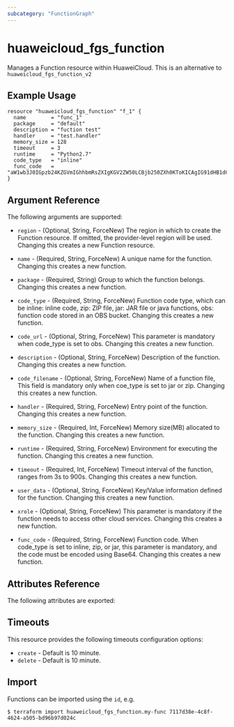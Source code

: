 ```yaml
---
subcategory: "FunctionGraph"
---
```


# huaweicloud\_fgs\_function

Manages a Function resource within HuaweiCloud.
This is an alternative to `huaweicloud_fgs_function_v2`

## Example Usage

```hcl
resource "huaweicloud_fgs_function" "f_1" {
  name        = "func_1"
  package     = "default"
  description = "fuction test"
  handler     = "test.handler"
  memory_size = 128
  timeout     = 3
  runtime     = "Python2.7"
  code_type   = "inline"
  func_code   = "aW1wb3J0IGpzb24KZGVmIGhhbmRsZXIgKGV2ZW50LCBjb250ZXh0KToKICAgIG91dHB1dCA9ICdIZWxsbyBtZXNzYWdlOiAnICsganNvbi5kdW1wcyhldmVudCkKICAgIHJldHVybiBvdXRwdXQ="
}
```

## Argument Reference

The following arguments are supported:

* `region` - (Optional, String, ForceNew) The region in which to create the Function resource. If omitted, the provider-level region will be used. Changing this creates a new Function resource.

* `name` - (Required, String, ForceNew) A unique name for the function. Changing this creates a new function.

* `package` - (Required, String) Group to which the function belongs. Changing this creates a new function.

* `code_type` - (Required, String, ForceNew) Function code type, which can be inline: inline code, zip: ZIP file,
	jar: JAR file or java functions, obs: function code stored in an OBS bucket. Changing this
	creates a new function.

* `code_url` - (Optional, String, ForceNew) This parameter is mandatory when code_type is set to obs. Changing this
	creates a new function.

* `description` - (Optional, String, ForceNew) Description of the function. Changing this creates a new function.

* `code_filename` - (Optional, String, ForceNew) Name of a function file, This field is mandatory only when coe_type is
	set to jar or zip. Changing this creates a new function.

* `handler` - (Required, String, ForceNew) Entry point of the function. Changing this creates a new function.

* `memory_size` - (Required, Int, ForceNew) Memory size(MB) allocated to the function. Changing this creates a new function.

* `runtime` - (Required, String, ForceNew) Environment for executing the function. Changing this creates a new function.

* `timeout` - (Required, Int, ForceNew) Timeout interval of the function, ranges from 3s to 900s. Changing this creates a new function.

* `user_data` - (Optional, String, ForceNew) Key/Value information defined for the function. Changing this creates a new function.

* `xrole` - (Optional, String, ForceNew) This parameter is mandatory if the function needs to access other cloud services.
	Changing this creates a new function.

* `func_code` - (Required, String, ForceNew) Function code. When code_type is set to inline, zip, or jar, this parameter is mandatory,
	and the code must be encoded using Base64. Changing this creates a new function.


## Attributes Reference

The following attributes are exported:

## Timeouts
This resource provides the following timeouts configuration options:
- `create` - Default is 10 minute.
- `delete` - Default is 10 minute.

## Import

Functions can be imported using the `id`, e.g.

```
$ terraform import huaweicloud_fgs_function.my-func 7117d38e-4c8f-4624-a505-bd96b97d024c
```
